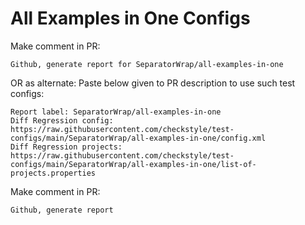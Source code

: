 # All Examples in One Configs
Make comment in PR:
```
Github, generate report for SeparatorWrap/all-examples-in-one
```
OR as alternate:
Paste below given to PR description to use such test configs:
```
Report label: SeparatorWrap/all-examples-in-one
Diff Regression config: https://raw.githubusercontent.com/checkstyle/test-configs/main/SeparatorWrap/all-examples-in-one/config.xml
Diff Regression projects: https://raw.githubusercontent.com/checkstyle/test-configs/main/SeparatorWrap/all-examples-in-one/list-of-projects.properties
```
Make comment in PR:
```
Github, generate report
```
